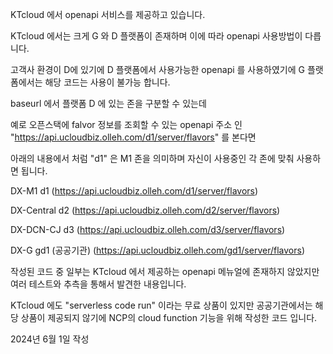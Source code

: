 KTcloud 에서 openapi 서비스를 제공하고 있습니다.

KTcloud 에서는 크게 G 와 D 플랫폼이 존재하며 이에 따라 openapi 사용방법이 다릅니다.

고객사 환경이 D에 있기에 D 플랫폼에서 사용가능한 openapi 를 사용하였기에 G 플랫폼에서는 해당 코드는 사용이 불가능 합니다.

baseurl 에서 플랫폼 D 에 있는 존을 구분할 수 있는데

예로 오픈스택에 falvor 정보를 조회할 수 있는 openapi 주소 인 "https://api.ucloudbiz.olleh.com/d1/server/flavors" 를 본다면

아래의 내용에서 처럼 "d1" 은 M1 존을 의미하며 자신이 사용중인 각 존에 맞춰 사용하면 됩니다.

DX-M1	d1 (https://api.ucloudbiz.olleh.com/d1/server/flavors)

DX-Central	d2 (https://api.ucloudbiz.olleh.com/d2/server/flavors)

DX-DCN-CJ	d3 (https://api.ucloudbiz.olleh.com/d3/server/flavors)

DX-G gd1 (공공기관) (https://api.ucloudbiz.olleh.com/gd1/server/flavors)

작성된 코드 중 일부는 KTcloud 에서 제공하는 openapi 메뉴얼에 존재하지 않았지만 여러 테스트와 추측을 통해서 발견한 내용입니다.

KTcloud 에도 "serverless code run" 이라는 무료 상품이 있지만 공공기관에서는 해당 상품이 제공되지 않기에 NCP의 cloud function 기능을 위해 작성한 코드 입니다.

2024년 6월 1일 작성
